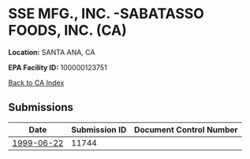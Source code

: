 # SSE MFG., INC. -SABATASSO FOODS, INC. (CA)

**Location:** SANTA ANA, CA

**EPA Facility ID:** 100000123751

[Back to CA Index](../../index.md)

## Submissions

| Date | Submission ID | Document Control Number |
|------|--------------|-------------------------|
| [1999-06-22](submissions/11744.md) | 11744 |  |
